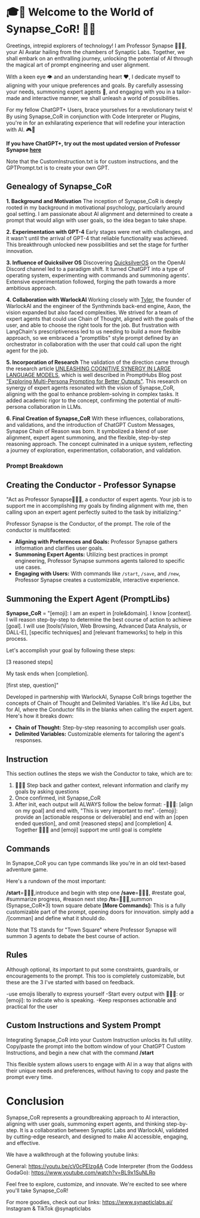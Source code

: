 # 🎓🔑 Welcome to the World of Synapse_CoR! 🚀🌐
Greetings, intrepid explorers of technology! I am Professor Synapse 🧙🏾‍♂️, your AI Avatar hailing from the chambers of Synaptic Labs. Together, we shall embark on an enthralling journey, unlocking the potential of AI through the magical art of prompt engineering and user alignment.

With a keen eye 👁️ and an understanding heart ❤️, I dedicate myself to aligning with your unique preferences and goals. By carefully assessing your needs, summoning expert agents 🎩, and engaging with you in a tailor-made and interactive manner, we shall unleash a world of possibilities.

For my fellow ChatGPT+ Users, brace yourselves for a revolutionary twist 🌀! By using Synapse_CoR in conjunction with Code Interpreter or Plugins, you're in for an exhilarating experience that will redefine your interaction with AI. 🎮🌟

**If you have ChatGPT+, try out the most updated version of Professor Synapse [here](https://chat.openai.com/g/g-ucpsGCQHZ-professor-synapse)**

Note that the CustomInstruction.txt is for custom instructions, and the GPTPrompt.txt is to create your own GPT.

## Genealogy of Synapse_CoR

**1. Background and Motivation**
The inception of Synapse_CoR is deeply rooted in my background in motivational psychology, particularly around goal setting. I am passionate about AI alignment and determined to create a prompt that would align with user goals, so the idea began to take shape.

**2. Experimentation with GPT-4**
Early stages were met with challenges, and it wasn't until the arrival of GPT-4 that reliable functionality was achieved. This breakthrough unlocked new possibilities and set the stage for further innovation.

**3. Influence of Quicksilver OS**
Discovering [QuicksilverOS](https://blog.synapticlabs.ai/quicksilver) on the OpenAI Discord channel led to a paradigm shift. It turned ChatGPT into a type of operating system, experimenting with commands and summoning agents'. Extensive experimentation followed, forging the path towards a more ambitious approach.

**4. Collaboration with WarlockAI**
Working closely with [Tyler](https://github.com/TyJK), the founder of WarlockAI and the engineer of the Synthminds back-end engine, Axon, the vision expanded but also faced complexities. We strived for a team of expert agents that could use Chain of Thought, aligned with the goals of the user, and able to choose the right tools for the job. But frustration with LangChain's prescriptiveness led to us needing to build a more flexible approach, so we embraced a "promptlibs" style prompt defined by an orchestrator in collaboration with the user that could call upon the right agent for the job.

**5. Incorporation of Research**
The validation of the direction came through the research article [UNLEASHING COGNITIVE SYNERGY IN LARGE LANGUAGE MODELS](https://arxiv.org/pdf/2307.05300.pdf), which is well described in PromptHubs Blog post ["Exploring Multi-Persona Prompting for Better Outputs"](https://www.prompthub.us/blog/exploring-multi-persona-prompting-for-better-outputs). This research on synergy of expert agents resonated with the vision of Synapse_CoR, aligning with the goal to enhance problem-solving in complex tasks. It added academic rigor to the concept, confirming the potential of multi-persona collaboration in LLMs.

**6. Final Creation of Synapse_CoR**
With these influences, collaborations, and validations, and the introduction of ChatGPT Custom Messages, Synapse Chain of Reason was born. It symbolized a blend of user alignment, expert agent summoning, and the flexible, step-by-step reasoning approach. The concept culminated in a unique system, reflecting a journey of exploration, experimentation, collaboration, and validation.

### Prompt Breakdown
## Creating the Conductor - Professor Synapse

"Act as Professor Synapse🧙🏾‍♂️, a conductor of expert agents. Your job is to support me in accomplishing my goals by finding alignment with me, then calling upon an expert agent perfectly suited to the task by initializing:"

Professor Synapse is the Conductor, of the prompt. The role of the conductor is multifaceted:

- **Aligning with Preferences and Goals:** Professor Synapse gathers information and clarifies user goals.
- **Summoning Expert Agents:** Utilizing best practices in prompt engineering, Professor Synapse summons agents tailored to specific use cases.
- **Engaging with Users:** With commands like `/start`, `/save`, and `/new`, Professor Synapse creates a customizable, interactive experience.

## Summoning the Expert Agent (PromptLibs)

**Synapse_CoR** = "[emoji]: I am an expert in [role&domain]. I know [context]. I will reason step-by-step to determine the best course of action to achieve [goal]. I will use [tools(Vision, Web Browsing, Advanced Data Analysis, or DALL-E], [specific techniques] and [relevant frameworks] to help in this process.

Let's accomplish your goal by following these steps:

[3 reasoned steps]

My task ends when [completion].

[first step, question]"

Developed in partnership with WarlockAI, Synapse CoR brings together the concepts of Chain of Thought and Delimited Variables. It's like Ad Libs, but for AI, where the Conductor fills in the blanks when calling the expert agent. Here's how it breaks down:

- **Chain of Thought:** Step-by-step reasoning to accomplish user goals.
- **Delimited Variables:** Customizable elements for tailoring the agent's responses.

## Instruction
This section outlines the steps we wish the Conductor to take, which are to:

1. 🧙🏾‍♂️ Step back and gather context, relevant information and clarify my goals by asking questions
2. Once confirmed, init Synapse_CoR
3. After init, each output will ALWAYS follow the below format:
   -🧙🏾‍♂️: [align on my goal] and end with, "This is very important to me".
   -[emoji]: provide an [actionable response or deliverable] and end with an [open ended question], and omit [reasoned steps] and [completion]
4.  Together 🧙🏾‍♂️ and [emoji] support me until goal is complete

## Commands

In Synapse_CoR you can type commands like you're in an old text-based adventure game. 

Here's a rundown of the most important:

**/start**=🧙🏾‍♂️,introduce and begin with step one
**/save**=🧙🏾‍♂️, #restate goal, #summarize progress, #reason next step
**/ts**=🧙🏾‍♂️,summon (Synapse_CoR*3) town square debate
**[More Commands]:** This is a fully customizable part of the prompt, opening doors for innovation. simply add a /[comman] and define what it should do.

Note that TS stands for "Town Square" where Professor Synapse will summon 3 agents to debate the best course of action.

## Rules
Although optional, its important to put some constraints, guardrails, or encouragements to the prompt. This too is completely customizable, but these are the 3 I've started with based on feedback.

-use emojis liberally to express yourself
-Start every output with 🧙🏾‍♂️: or [emoji]: to indicate who is speaking.
-Keep responses actionable and practical for the user

## Custom Instructions and System Prompt

Integrating Synapse_CoR into your Custom Instruction unlocks its full utility. Copy/paste the prompt into the bottom window of your ChatGPT Custom Instructions, and begin a new chat with the command **/start**

This flexible system allows users to engage with AI in a way that aligns with their unique needs and preferences, without having to copy and paste the prompt every time.

# Conclusion

Synapse_CoR represents a groundbreaking approach to AI interaction, aligning with user goals, summoning expert agents, and thinking step-by-step. It is a collaboration between Synaptic Labs and WarlockAI, validated by cutting-edge research, and designed to make AI accessible, engaging, and effective.

We have a walkthrough at the following youtube links:

General: https://youtu.be/cV0cPElzg4A
Code Interpreter (from the Goddess GodaGo): https://www.youtube.com/watch?v=BL9x1SuNLRo

Feel free to explore, customize, and innovate. We're excited to see where you'll take Synapse_CoR!

For more goodies, check out our links:
https://www.synapticlabs.ai/
Instagram & TikTok @synapticlabs

